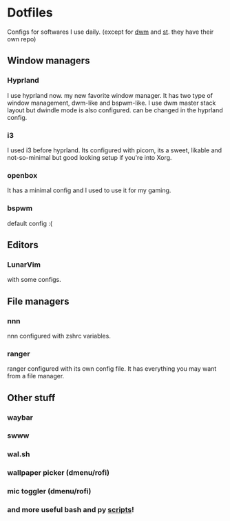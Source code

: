 # Dotfiles
Configs for softwares I use daily. (except for [dwm](https://github.com/nimaaskarian/dwm)
and [st](https://github.com/nimaaskarian/st). they have their own repo)
## Window managers
### Hyprland
I use hyprland now. my new favorite window manager. It has two type of window management, dwm-like and bspwm-like. I use dwm master stack layout but dwindle mode is also configured. can be changed in the hyprland config.
### i3
I used i3 before hyprland. Its configured with picom, its a sweet, likable and not-so-minimal but good looking setup if you're into Xorg.
### openbox
It has a minimal config and I used to use it for my gaming.
### bspwm
default config :(
## Editors
### LunarVim
with some configs.
## File managers
### nnn
nnn configured with zshrc variables.
### ranger
ranger configured with its own config file. It has everything you may want from a file manager.
## Other stuff
### waybar
### swww
### wal.sh
### wallpaper picker (dmenu/rofi)
### mic toggler (dmenu/rofi)
### and more useful bash and py [scripts](https://github.com/nimaaskarian/dotfiles/tree/master/Scripts)!
